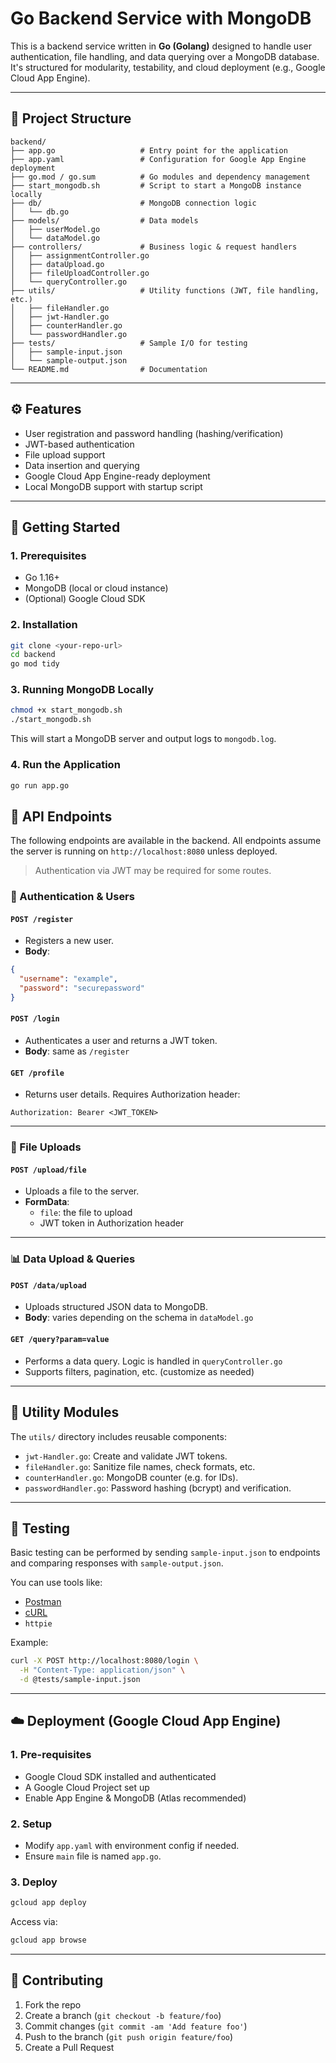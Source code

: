 # Go Backend Service with MongoDB

This is a backend service written in **Go (Golang)** designed to handle user authentication, file handling, and data querying over a MongoDB database. It's structured for modularity, testability, and cloud deployment (e.g., Google Cloud App Engine).

---

## 📁 Project Structure

```
backend/
├── app.go                   # Entry point for the application
├── app.yaml                 # Configuration for Google App Engine deployment
├── go.mod / go.sum          # Go modules and dependency management
├── start_mongodb.sh         # Script to start a MongoDB instance locally
├── db/                      # MongoDB connection logic
│   └── db.go
├── models/                  # Data models
│   ├── userModel.go
│   └── dataModel.go
├── controllers/             # Business logic & request handlers
│   ├── assignmentController.go
│   ├── dataUpload.go
│   ├── fileUploadController.go
│   └── queryController.go
├── utils/                   # Utility functions (JWT, file handling, etc.)
│   ├── fileHandler.go
│   ├── jwt-Handler.go
│   ├── counterHandler.go
│   └── passwordHandler.go
├── tests/                   # Sample I/O for testing
│   ├── sample-input.json
│   └── sample-output.json
└── README.md                # Documentation
```

---

## ⚙️ Features

- User registration and password handling (hashing/verification)
- JWT-based authentication
- File upload support
- Data insertion and querying
- Google Cloud App Engine-ready deployment
- Local MongoDB support with startup script

---

## 🚀 Getting Started

### 1. **Prerequisites**

- Go 1.16+
- MongoDB (local or cloud instance)
- (Optional) Google Cloud SDK

### 2. **Installation**

```bash
git clone <your-repo-url>
cd backend
go mod tidy
```

### 3. **Running MongoDB Locally**

```bash
chmod +x start_mongodb.sh
./start_mongodb.sh
```

This will start a MongoDB server and output logs to `mongodb.log`.

### 4. **Run the Application**

```bash
go run app.go
```

## 📡 API Endpoints

The following endpoints are available in the backend. All endpoints assume the server is running on `http://localhost:8080` unless deployed.

> Authentication via JWT may be required for some routes.

### 🔐 Authentication & Users

#### `POST /register`
- Registers a new user.
- **Body**:
```json
{
  "username": "example",
  "password": "securepassword"
}
```

#### `POST /login`
- Authenticates a user and returns a JWT token.
- **Body**: same as `/register`

#### `GET /profile`
- Returns user details. Requires Authorization header:
```
Authorization: Bearer <JWT_TOKEN>
```

---

### 📁 File Uploads

#### `POST /upload/file`
- Uploads a file to the server.
- **FormData**:
  - `file`: the file to upload
  - JWT token in Authorization header

---

### 📊 Data Upload & Queries

#### `POST /data/upload`
- Uploads structured JSON data to MongoDB.
- **Body**: varies depending on the schema in `dataModel.go`

#### `GET /query?param=value`
- Performs a data query. Logic is handled in `queryController.go`
- Supports filters, pagination, etc. (customize as needed)

---

## 🧰 Utility Modules

The `utils/` directory includes reusable components:

- `jwt-Handler.go`: Create and validate JWT tokens.
- `fileHandler.go`: Sanitize file names, check formats, etc.
- `counterHandler.go`: MongoDB counter (e.g. for IDs).
- `passwordHandler.go`: Password hashing (bcrypt) and verification.

---

## 🧪 Testing

Basic testing can be performed by sending `sample-input.json` to endpoints and comparing responses with `sample-output.json`.

You can use tools like:

- [Postman](https://www.postman.com/)
- [cURL](https://curl.se/)
- `httpie`

Example:

```bash
curl -X POST http://localhost:8080/login \
  -H "Content-Type: application/json" \
  -d @tests/sample-input.json
```

---

## ☁️ Deployment (Google Cloud App Engine)

### 1. **Pre-requisites**

- Google Cloud SDK installed and authenticated
- A Google Cloud Project set up
- Enable App Engine & MongoDB (Atlas recommended)

### 2. **Setup**

- Modify `app.yaml` with environment config if needed.
- Ensure `main` file is named `app.go`.

### 3. **Deploy**

```bash
gcloud app deploy
```

Access via:

```bash
gcloud app browse
```

---

## 🧭 Contributing

1. Fork the repo
2. Create a branch (`git checkout -b feature/foo`)
3. Commit changes (`git commit -am 'Add feature foo'`)
4. Push to the branch (`git push origin feature/foo`)
5. Create a Pull Request
